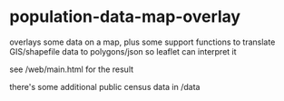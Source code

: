 # population-data-map-overlay
overlays some data on a map, plus some support functions to translate GIS/shapefile data to polygons/json so leaflet can interpret it

see /web/main.html for the result

there's some additional public census data in /data
